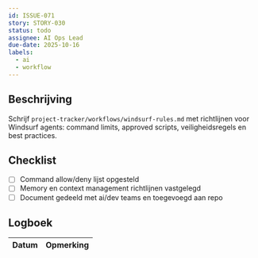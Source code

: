 ```yaml
---
id: ISSUE-071
story: STORY-030
status: todo
assignee: AI Ops Lead
due-date: 2025-10-16
labels:
  - ai
  - workflow
---
```


## Beschrijving
Schrijf `project-tracker/workflows/windsurf-rules.md` met richtlijnen voor Windsurf agents: command limits, approved scripts, veiligheidsregels en best practices.

## Checklist
- [ ] Command allow/deny lijst opgesteld
- [ ] Memory en context management richtlijnen vastgelegd
- [ ] Document gedeeld met ai/dev teams en toegevoegd aan repo

## Logboek
| Datum | Opmerking |
|-------|-----------|
